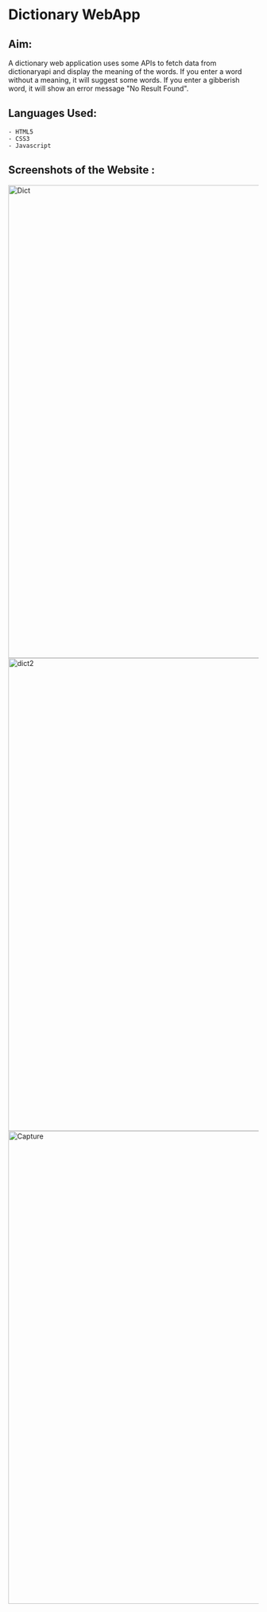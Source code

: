 # Dictionary WebApp
## Aim: 
A dictionary web application uses some APIs to fetch data from dictionaryapi and display the meaning of the words. If you enter a word without a meaning, it will suggest some words. If you enter a gibberish word, it will show an error message "No Result Found".

## Languages Used: 
```
- HTML5
- CSS3
- Javascript
```

## Screenshots of the Website :


<img width="951" alt="Dict" src="https://user-images.githubusercontent.com/60184336/122881419-c6279e00-d358-11eb-9d66-f91aa41e1389.PNG">

<img width="951" alt="dict2" src="https://user-images.githubusercontent.com/60184336/122881565-ec4d3e00-d358-11eb-88e3-493cfc5f6108.PNG">

<img width="951" alt="Capture" src="https://user-images.githubusercontent.com/60184336/209705268-e4b4b851-7c1a-43e2-b84b-8aa0004cccd9.PNG">

